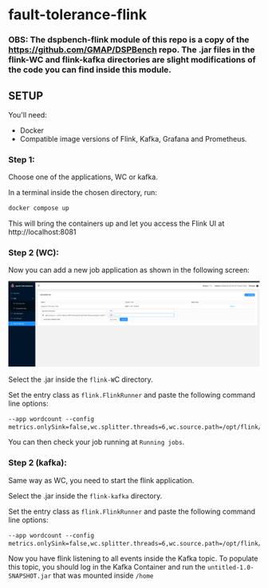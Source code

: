 # fault-tolerance-flink

### OBS: The dspbench-flink module of this repo is a copy of the https://github.com/GMAP/DSPBench repo. The .jar files in the flink-WC and flink-kafka directories are slight modifications of the code you can find inside this module. 

## SETUP

You'll need:
  - Docker
  - Compatible image versions of Flink, Kafka, Grafana and Prometheus.

### Step 1:
Choose one of the applications, WC or kafka.

In a terminal inside the chosen directory, run:

```bash
docker compose up
```

This will bring the containers up and let you access the Flink UI at http://localhost:8081

### Step 2 (WC):
Now you can add a new job application as shown in the following screen:

![flink-ui.png](flink-ui.png)

Select the .jar inside the ``flink-W``C directory.

Set the entry class as ``flink.FlinkRunner`` and paste the following command line options:

```
--app wordcount --config metrics.onlySink=false,wc.splitter.threads=6,wc.source.path=/opt/flink/book.dat,wc.parser.threads=2,metrics.enabled=true,wc.counter.threads=1,metrics.output=/metrics/stream/WC/,wc.kafka.source.topic=books,wc.kafka.zookeeper.host=10.32.45.44:9092,wc.sink.threads=1,wc.source.class=flink.source.FileSource,wc.source.threads=1,wc.sink.class=flink.sink.ConsoleSink,metrics.interval.unit=seconds,wc.runtime_sec=600
```

You can then check your job running at ``Running jobs``.

### Step 2 (kafka):
Same way as WC, you need to start the flink application.

Select the .jar inside the ``flink-kafka`` directory.

Set the entry class as ``flink.FlinkRunner`` and paste the following command line options:

```
--app wordcount --config metrics.onlySink=false,wc.splitter.threads=6,wc.source.path=/opt/flink/book.dat,wc.parser.threads=2,metrics.enabled=true,wc.counter.threads=6,metrics.output=/metrics/stream/WC,wc.kafka.source.topic=books,wc.kafka.zookeeper.host=kafka:9092,wc.sink.threads=1,wc.source.class=flink.source.KafkasSource,wc.source.threads=1,wc.sink.class=flink.sink.ConsoleSink,metrics.interval.unit=seconds,wc.runtime_sec=600
```

Now you have flink listening to all events inside the Kafka topic.
To populate this topic, you should log in the Kafka Container and run the ``untitled-1.0-SNAPSHOT.jar`` that was mounted inside ``/home``